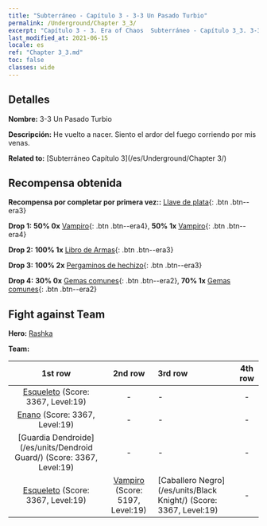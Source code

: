 ```yaml
---
title: "Subterráneo - Capítulo 3 - 3-3 Un Pasado Turbio"
permalink: /Underground/Chapter 3_3/
excerpt: "Capítulo 3 - 3. Era of Chaos  Subterráneo - Capítulo 3_3. 3-3 Un Pasado Turbio"
last_modified_at: 2021-06-15
locale: es
ref: "Chapter 3_3.md"
toc: false
classes: wide
---
```


## Detalles

 **Nombre:** 3-3 Un Pasado Turbio

 **Descripción:** He vuelto a nacer. Siento el ardor del fuego corriendo por mis venas.

 **Related to:** [Subterráneo Capítulo 3](/es/Underground/Chapter 3/)

## Recompensa obtenida

 **Recompensa por completar por primera vez::** [Llave de plata](/ItemsES/con_693/){: .btn .btn--era3}

 **Drop 1:** **50% 0x** [Vampiro](/ItemsES/unt_211/){: .btn .btn--era4}, **50% 1x** [Vampiro](/ItemsES/unt_211/){: .btn .btn--era4}

 **Drop 2:** **100% 1x** [Libro de Armas](/ItemsES/mat_18/){: .btn .btn--era3}

 **Drop 3:** **100% 2x** [Pergaminos de hechizo](/ItemsES/con_694/){: .btn .btn--era3}

 **Drop 4:** **30% 0x** [Gemas comunes](/ItemsES/mat_10/){: .btn .btn--era2}, **70% 1x** [Gemas comunes](/ItemsES/mat_10/){: .btn .btn--era2}


## Fight against Team
 **Hero:** [Rashka](/es/heroes/Rashka/)

 **Team:**


  | 1st row | 2nd row | 3rd row | 4th row |
  |:----:|:----:|:----|:----:|
  | [Esqueleto](/es/units/Skeleton/) (Score: 3367, Level:19)  | - | - | - |
  | [Enano](/es/units/Dwarf/) (Score: 3367, Level:19)  | - | - | - |
  | [Guardia Dendroide](/es/units/Dendroid Guard/) (Score: 3367, Level:19)  | - | - | - |
  | [Esqueleto](/es/units/Skeleton/) (Score: 3367, Level:19)  | [Vampiro](/es/units/Vampire/) (Score: 5197, Level:19)  | [Caballero Negro](/es/units/Black Knight/) (Score: 3367, Level:19)  | - |


